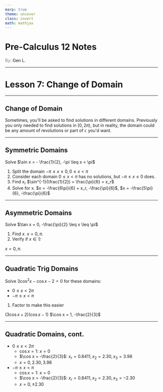 ```yaml
---
marp: true
theme: uncover
class: invert
math: mathjax
---
```


# <!--fit--> Pre-Calculus 12 Notes
<span style="color:grey">By:</span> Gen L.

<!--_footer: In partnership with Hyperion University, 2024-->

---

<!--paginate: true-->

# Lesson 7: Change of Domain

---

## Change of Domain

Sometimes, you'll be asked to find solutions in different domains.
Previously you only needed to find solutions in $[0, 2\pi)$, but in reality, the domain could be any amount of revolutions or part of $\mathbb{c}$ you'd want.

---

## Symmetric Domains

Solve $\sin x = - \frac{1}{2}, -\pi \leq x < \pi$

1. Split the domain
$-\pi \leq x \leq 0, 0 \leq x < \pi$
2. Consider each domain
$0 \leq x < \pi$ has no solutions, but $-\pi \leq x \leq 0$ does.
3. Find $x_r$
$\sin^{-1}(\frac{1}{2}) = \frac{\pi}{6} = x_r$
4. Solve for x.
$x = -\frac{6\pi}{6} + x_r, -\frac{\pi}{6}$, $x = -\frac{5\pi}{6}, -\frac{\pi}{6}$

---

## Asymmetric Domains

Solve $\tan x = 0, -\frac{\pi}{2} \leq x \leq \pi$

1. Find $x$.
$x = 0, \pi$.
2. Verify if $x \in \mathfrak{D}$

$x = 0, \pi$.

---

## Quadratic Trig Domains

Solve $3 \cos^2 x - \cos x - 2 = 0$ for these domains:

* $0 \leq x < 2\pi$
* $-\pi \leq x < \pi$

1. Factor to make this easier

$(3\cos x + 2)(\cos x - 1)$
$\cos x = 1, -\frac{2}{3}$

---

## Quadratic Domains, cont.

* $0 \leq x < 2\pi$
    * $\cos x = 1$: $x = 0$
    * $\cos x = -\frac{2}{3}$: $x_r = 0.8411, x_2 = 2.30, x_3 = 3.98$   
    * $x = 0, 2.30, 3.98$
* $-\pi \leq x < \pi$
    * $\cos x = 1$: $x = 0$
    * $\cos x = -\frac{2}{3}$: $x_r = 0.8411, x_2 = 2.30, x_3 = -2.30$   
    * $x = 0, \pm 2.30$


